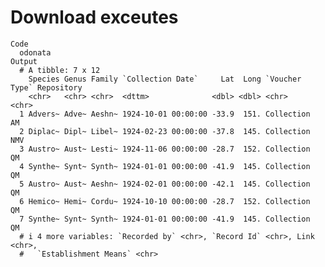# Download exceutes

    Code
      odonata
    Output
      # A tibble: 7 x 12
        Species Genus Family `Collection Date`     Lat  Long `Voucher Type` Repository
        <chr>   <chr> <chr>  <dttm>              <dbl> <dbl> <chr>          <chr>     
      1 Advers~ Adve~ Aeshn~ 1924-10-01 00:00:00 -33.9  151. Collection     AM        
      2 Diplac~ Dipl~ Libel~ 1924-02-23 00:00:00 -37.8  145. Collection     NMV       
      3 Austro~ Aust~ Lesti~ 1924-11-06 00:00:00 -28.7  152. Collection     QM        
      4 Synthe~ Synt~ Synth~ 1924-01-01 00:00:00 -41.9  145. Collection     QM        
      5 Austro~ Aust~ Aeshn~ 1924-02-01 00:00:00 -42.1  145. Collection     QM        
      6 Hemico~ Hemi~ Cordu~ 1924-10-10 00:00:00 -28.7  152. Collection     QM        
      7 Synthe~ Synt~ Synth~ 1924-01-01 00:00:00 -41.9  145. Collection     QM        
      # i 4 more variables: `Recorded by` <chr>, `Record Id` <chr>, Link <chr>,
      #   `Establishment Means` <chr>

